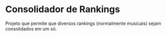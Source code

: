 # Consolidador de Rankings

Projeto que permite que diversos rankings (normalmente musicais) sejam consolidados em um só.
